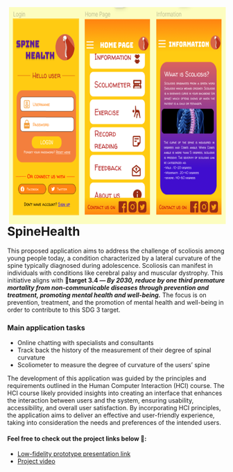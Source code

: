 <img align="right" alt="coding" width="500" src="prototype.png" width="500" height="500" >


# SpineHealth
This proposed application aims to address the challenge of scoliosis among young people today, a condition characterized by a lateral curvature of the spine typically diagnosed during adolescence. Scoliosis can manifest in individuals with conditions like cerebral palsy and muscular dystrophy. This initiative aligns with 🌱**target 3.4 — _By 2030, reduce by one third premature mortality from non-communicable diseases through prevention and treatment, promoting mental health and  well-being._** The focus is on prevention, treatment, and the promotion of mental health and well-being in order to contribute to this SDG 3 target.

### Main application tasks
- Online chatting with specialists and consultants
- Track back the history of the measurement of their degree of spinal curvature
- Scoliometer to measure the degree of curvature of the users’ spine

The development of this application was guided by the principles and requirements outlined in the Human Computer Interaction (HCI) course. The HCI course likely provided insights into creating an interface that enhances the interaction between users and the system, ensuring usability, accessibility, and overall user satisfaction. By incorporating HCI principles, the application aims to deliver an effective and user-friendly experience, taking into consideration the needs and preferences of the intended users.

#### Feel free to check out the project links below 🤘:
- [Low-fidelity prototype presentation link](https://www.figma.com/proto/ixVhYr8hxoyeHe6lq2k3z3/HCI-Project-Prototype?node-id=6%3A45&scaling=scale-down&page-id=0%3A1&starting-point-node-id=6%3A45)
- [Project video](https://www.youtube.com/watch?v=a3k0dmp5k98)

